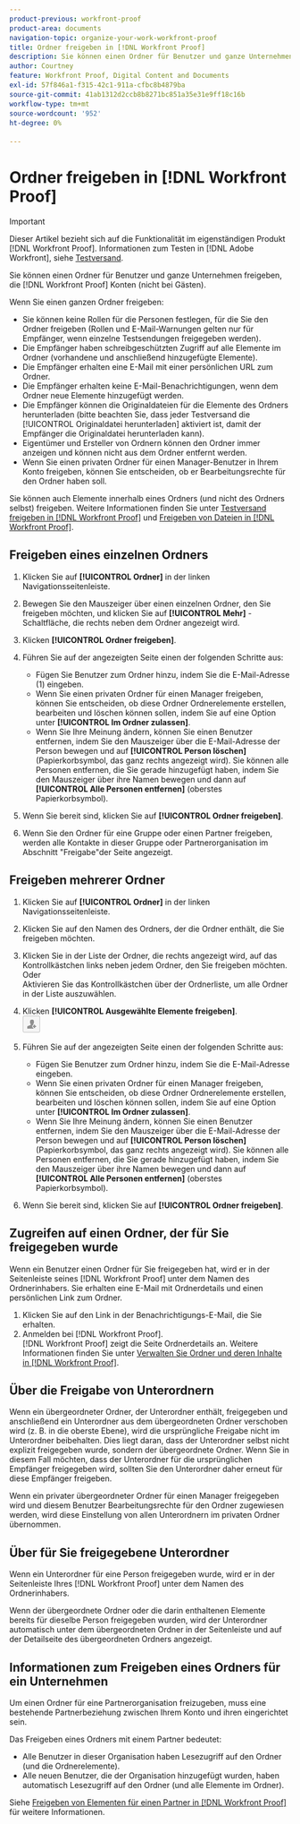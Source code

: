 ```yaml
---
product-previous: workfront-proof
product-area: documents
navigation-topic: organize-your-work-workfront-proof
title: Ordner freigeben in [!DNL Workfront Proof]
description: Sie können einen Ordner für Benutzer und ganze Unternehmen freigeben, die [!DNL Workfront Proof] Konten (nicht bei Gästen).
author: Courtney
feature: Workfront Proof, Digital Content and Documents
exl-id: 57f846a1-f315-42c1-911a-cfbc8b4879ba
source-git-commit: 41ab1312d2ccb8b8271bc851a35e31e9ff18c16b
workflow-type: tm+mt
source-wordcount: '952'
ht-degree: 0%

---
```


# Ordner freigeben in [!DNL Workfront Proof]

>[!IMPORTANT]
>
>Dieser Artikel bezieht sich auf die Funktionalität im eigenständigen Produkt [!DNL Workfront Proof]. Informationen zum Testen in [!DNL Adobe Workfront], siehe [Testversand](../../../review-and-approve-work/proofing/proofing.md).

Sie können einen Ordner für Benutzer und ganze Unternehmen freigeben, die [!DNL Workfront Proof] Konten (nicht bei Gästen).

Wenn Sie einen ganzen Ordner freigeben:

* Sie können keine Rollen für die Personen festlegen, für die Sie den Ordner freigeben (Rollen und E-Mail-Warnungen gelten nur für Empfänger, wenn einzelne Testsendungen freigegeben werden).
* Die Empfänger haben schreibgeschützten Zugriff auf alle Elemente im Ordner (vorhandene und anschließend hinzugefügte Elemente).
* Die Empfänger erhalten eine E-Mail mit einer persönlichen URL zum Ordner.
* Die Empfänger erhalten keine E-Mail-Benachrichtigungen, wenn dem Ordner neue Elemente hinzugefügt werden.
* Die Empfänger können die Originaldateien für die Elemente des Ordners herunterladen (bitte beachten Sie, dass jeder Testversand die [!UICONTROL Originaldatei herunterladen] aktiviert ist, damit der Empfänger die Originaldatei herunterladen kann).
* Eigentümer und Ersteller von Ordnern können den Ordner immer anzeigen und können nicht aus dem Ordner entfernt werden.
* Wenn Sie einen privaten Ordner für einen Manager-Benutzer in Ihrem Konto freigeben, können Sie entscheiden, ob er Bearbeitungsrechte für den Ordner haben soll.

Sie können auch Elemente innerhalb eines Ordners (und nicht des Ordners selbst) freigeben. Weitere Informationen finden Sie unter [Testversand freigeben in [!DNL Workfront Proof]](../../../workfront-proof/wp-work-proofsfiles/share-proofs-and-files/share-proof.md) und [Freigeben von Dateien in [!DNL Workfront Proof]](../../../workfront-proof/wp-work-proofsfiles/share-proofs-and-files/share-files.md).

## Freigeben eines einzelnen Ordners

1. Klicken Sie auf **[!UICONTROL Ordner]** in der linken Navigationsseitenleiste.
1. Bewegen Sie den Mauszeiger über einen einzelnen Ordner, den Sie freigeben möchten, und klicken Sie auf **[!UICONTROL Mehr]** -Schaltfläche, die rechts neben dem Ordner angezeigt wird.
1. Klicken **[!UICONTROL Ordner freigeben]**.
1. Führen Sie auf der angezeigten Seite einen der folgenden Schritte aus:

   * Fügen Sie Benutzer zum Ordner hinzu, indem Sie die E-Mail-Adresse (1) eingeben.
   * Wenn Sie einen privaten Ordner für einen Manager freigeben, können Sie entscheiden, ob diese Ordner Ordnerelemente erstellen, bearbeiten und löschen können sollen, indem Sie auf eine Option unter **[!UICONTROL Im Ordner zulassen]**.
   * Wenn Sie Ihre Meinung ändern, können Sie einen Benutzer entfernen, indem Sie den Mauszeiger über die E-Mail-Adresse der Person bewegen und auf **[!UICONTROL Person löschen]** (Papierkorbsymbol, das ganz rechts angezeigt wird). Sie können alle Personen entfernen, die Sie gerade hinzugefügt haben, indem Sie den Mauszeiger über ihre Namen bewegen und dann auf **[!UICONTROL Alle Personen entfernen]** (oberstes Papierkorbsymbol).

1. Wenn Sie bereit sind, klicken Sie auf **[!UICONTROL Ordner freigeben]**.

1. Wenn Sie den Ordner für eine Gruppe oder einen Partner freigeben, werden alle Kontakte in dieser Gruppe oder Partnerorganisation im Abschnitt &quot;Freigabe&quot;der Seite angezeigt.

## Freigeben mehrerer Ordner

1. Klicken Sie auf **[!UICONTROL Ordner]** in der linken Navigationsseitenleiste.
1. Klicken Sie auf den Namen des Ordners, der die Ordner enthält, die Sie freigeben möchten.
1. Klicken Sie in der Liste der Ordner, die rechts angezeigt wird, auf das Kontrollkästchen links neben jedem Ordner, den Sie freigeben möchten.\
   Oder\
   Aktivieren Sie das Kontrollkästchen über der Ordnerliste, um alle Ordner in der Liste auszuwählen.

1. Klicken **[!UICONTROL Ausgewählte Elemente freigeben]**.\
   ![Share_button-small.png](assets/share-button-small.png)

1. Führen Sie auf der angezeigten Seite einen der folgenden Schritte aus:

   * Fügen Sie Benutzer zum Ordner hinzu, indem Sie die E-Mail-Adresse eingeben.
   * Wenn Sie einen privaten Ordner für einen Manager freigeben, können Sie entscheiden, ob diese Ordner Ordnerelemente erstellen, bearbeiten und löschen können sollen, indem Sie auf eine Option unter **[!UICONTROL Im Ordner zulassen]**.
   * Wenn Sie Ihre Meinung ändern, können Sie einen Benutzer entfernen, indem Sie den Mauszeiger über die E-Mail-Adresse der Person bewegen und auf **[!UICONTROL Person löschen]** (Papierkorbsymbol, das ganz rechts angezeigt wird). Sie können alle Personen entfernen, die Sie gerade hinzugefügt haben, indem Sie den Mauszeiger über ihre Namen bewegen und dann auf **[!UICONTROL Alle Personen entfernen]** (oberstes Papierkorbsymbol).

1. Wenn Sie bereit sind, klicken Sie auf **[!UICONTROL Ordner freigeben]**.

## Zugreifen auf einen Ordner, der für Sie freigegeben wurde

Wenn ein Benutzer einen Ordner für Sie freigegeben hat, wird er in der Seitenleiste seines [!DNL Workfront Proof] unter dem Namen des Ordnerinhabers. Sie erhalten eine E-Mail mit Ordnerdetails und einen persönlichen Link zum Ordner.

1. Klicken Sie auf den Link in der Benachrichtigungs-E-Mail, die Sie erhalten.
1. Anmelden bei [!DNL Workfront Proof].\
   [!DNL  Workfront Proof] zeigt die Seite Ordnerdetails an. Weitere Informationen finden Sie unter [Verwalten Sie Ordner und deren Inhalte in [!DNL Workfront Proof]](../../../workfront-proof/wp-work-proofsfiles/organize-your-work/manage-folders-and-contents.md).

## Über die Freigabe von Unterordnern

Wenn ein übergeordneter Ordner, der Unterordner enthält, freigegeben und anschließend ein Unterordner aus dem übergeordneten Ordner verschoben wird (z. B. in die oberste Ebene), wird die ursprüngliche Freigabe nicht im Unterordner beibehalten. Dies liegt daran, dass der Unterordner selbst nicht explizit freigegeben wurde, sondern der übergeordnete Ordner. Wenn Sie in diesem Fall möchten, dass der Unterordner für die ursprünglichen Empfänger freigegeben wird, sollten Sie den Unterordner daher erneut für diese Empfänger freigeben.

Wenn ein privater übergeordneter Ordner für einen Manager freigegeben wird und diesem Benutzer Bearbeitungsrechte für den Ordner zugewiesen werden, wird diese Einstellung von allen Unterordnern im privaten Ordner übernommen.

## Über für Sie freigegebene Unterordner

Wenn ein Unterordner für eine Person freigegeben wurde, wird er in der Seitenleiste Ihres [!DNL Workfront Proof] unter dem Namen des Ordnerinhabers.

Wenn der übergeordnete Ordner oder die darin enthaltenen Elemente bereits für dieselbe Person freigegeben wurden, wird der Unterordner automatisch unter dem übergeordneten Ordner in der Seitenleiste und auf der Detailseite des übergeordneten Ordners angezeigt.

## Informationen zum Freigeben eines Ordners für ein Unternehmen

Um einen Ordner für eine Partnerorganisation freizugeben, muss eine bestehende Partnerbeziehung zwischen Ihrem Konto und ihren eingerichtet sein.

Das Freigeben eines Ordners mit einem Partner bedeutet:

* Alle Benutzer in dieser Organisation haben Lesezugriff auf den Ordner (und die Ordnerelemente).
* Alle neuen Benutzer, die der Organisation hinzugefügt wurden, haben automatisch Lesezugriff auf den Ordner (und alle Elemente im Ordner).

Siehe [Freigeben von Elementen für einen Partner in [!DNL Workfront Proof]](../../../workfront-proof/wp-acct-admin/partner-accounts/share-items-partner-in-wp.md) für weitere Informationen.
